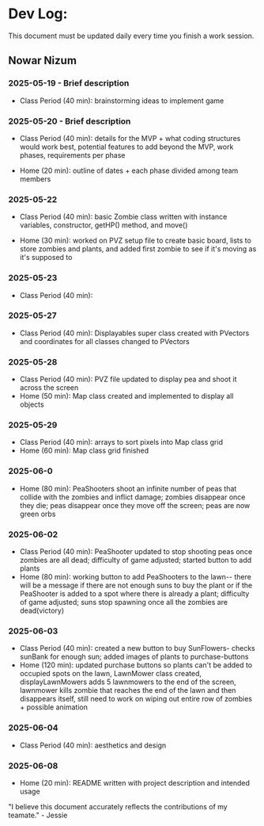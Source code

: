 # Dev Log:

This document must be updated daily every time you finish a work session.

## Nowar Nizum

### 2025-05-19 - Brief description
- Class Period (40 min): brainstorming ideas to implement game

### 2025-05-20 - Brief description
- Class Period (40 min): details for the MVP + what coding structures would work best, potential features to add beyond the MVP, work phases, requirements per phase  

- Home (20 min): outline of dates + each phase divided among team members

### 2025-05-22
- Class Period (40 min): basic Zombie class written with instance variables, constructor, getHP() method, and move()

- Home (30 min): worked on PVZ setup file to create basic board, lists to store zombies and plants, and added first zombie to see if it's moving as it's supposed to

### 2025-05-23
- Class Period (40 min):

### 2025-05-27
- Class Period (40 min): Displayables super class created with PVectors and coordinates for all classes changed to PVectors

### 2025-05-28
- Class Period (40 min): PVZ file updated to display pea and shoot it across the screen
- Home (50 min): Map class created and implemented to display all objects

### 2025-05-29
- Class Period (40 min): arrays to sort pixels into Map class grid
- Home (60 min): Map class grid finished

### 2025-06-0
- Home (80 min): PeaShooters shoot an infinite number of peas that collide with the zombies and inflict damage; zombies disappear once they die; peas disappear once they move off the screen; peas are now green orbs

### 2025-06-02
- Class Period (40 min): PeaShooter updated to stop shooting peas once zombies are all dead; difficulty of game adjusted; started button to add plants
- Home (80 min): working button to add PeaShooters to the lawn-- there will be a message if there are not enough suns to buy the plant or if the PeaShooter is added to a spot where there is already a plant; difficulty of game adjusted; suns stop spawning once all the zombies are dead(victory)

### 2025-06-03
- Class Period (40 min): created a new button to buy SunFlowers- checks sunBank for enough sun; added images of plants to purchase-buttons
- Home (120 min): updated purchase buttons so plants can't be added to occupied spots on the lawn, LawnMower class created, displayLawnMowers adds 5 lawnmowers to the end of the screen, lawnmower kills zombie that reaches the end of the lawn and then disappears itself, still need to work on wiping out entire row of zombies + possible animation

### 2025-06-04
- Class Period (40 min): aesthetics and design

### 2025-06-08
- Home (20 min): README written with project description and intended usage

"I believe this document accurately reflects the contributions of my teamate." - Jessie